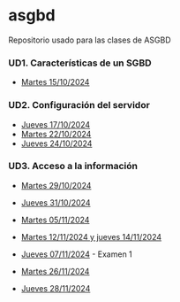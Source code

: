 # asgbd
Repositorio usado para las clases de ASGBD

### UD1. Características de un SGBD
- [Martes 15/10/2024](/Schedule/UD2/Martes%2015-10-2024.md)

### UD2. Configuración del servidor
- [Jueves 17/10/2024](/Schedule/UD2/Jueves%2017-10-2024.md)
- [Martes 22/10/2024](/Schedule/UD2/Martes%2022-10-2024.md)
- [Jueves 24/10/2024](/Schedule/UD2/Jueves%2024-10-2024.md)

### UD3. Acceso a la información
- [Martes 29/10/2024](/Schedule/UD3/Martes%2029-10-2024.md)
- [Jueves 31/10/2024](/Schedule/UD3/Jueves%2031-10-2024.md)
- [Martes 05/11/2024](/Schedule/UD3/Martes%2005-11-2024.md)
- [Martes 12/11/2024 y jueves 14/11/2024](/Schedule/UD3/Martes%2012-11-2024%20y%20jueves%2014-11-2024.md)

- [Jueves 07/11/2024](/Schedule/UD3/Jueves%2007-11-2024.md) - Examen 1
- [Martes 26/11/2024](/Schedule/UD3/Martes%2026-11-2024.md)
- [Jueves 28/11/2024](/Schedule/UD3/Jueves%2028-11-2024.md)


